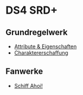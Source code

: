 # DS4 SRD+

## Grundregelwerk

- [Attribute & Eigenschaften](grw/charaktere-attribute-eigenschaften.md)
- [Charaktererschaffung](grw/charaktere-charaktererschaffung.md)

## Fanwerke

- [Schiff Ahoi!](schiff-ahoi/schiff-ahoi.md)